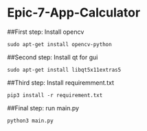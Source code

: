 # Epic-7-App-Calculator

##First step: Install opencv
```
sudo apt-get install opencv-python
```
##Second step: Install qt for gui
```
sudo apt-get install libqt5x11extras5
```
##Third step: Install requiremment.txt
```
pip3 install -r requirement.txt
```
##Final step: run main.py
```
python3 main.py
```
